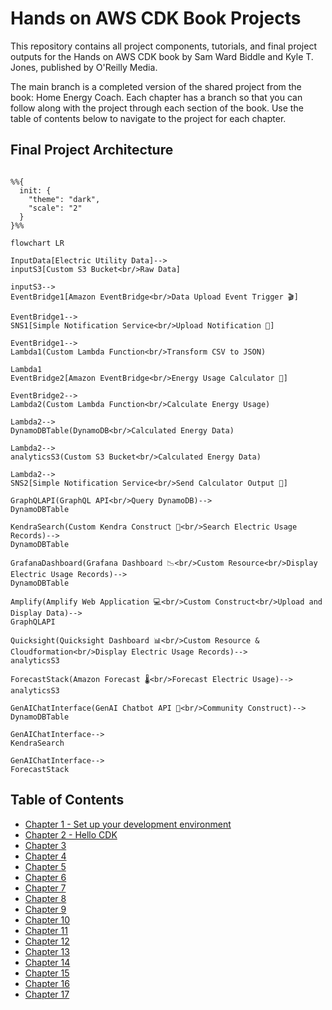 # Hands on AWS CDK Book Projects

This repository contains all project components, tutorials, and final project outputs for the Hands on AWS CDK book by Sam Ward Biddle and Kyle T. Jones, published by O'Reilly Media.

The main branch is a completed version of the shared project from the book: Home Energy Coach. Each chapter has a branch so that you can follow along with the project through each section of the book. Use the table of contents below to navigate to the project for each chapter.

## Final Project Architecture

```mermaid

%%{
  init: {
    "theme": "dark",
    "scale": "2"
  }
}%%

flowchart LR

InputData[Electric Utility Data]-->
inputS3[Custom S3 Bucket<br/>Raw Data]

inputS3-->
EventBridge1[Amazon EventBridge<br/>Data Upload Event Trigger 🎬]

EventBridge1-->
SNS1[Simple Notification Service<br/>Upload Notification 📲]

EventBridge1-->
Lambda1(Custom Lambda Function<br/>Transform CSV to JSON)

Lambda1
EventBridge2[Amazon EventBridge<br/>Energy Usage Calculator 🧮]

EventBridge2-->
Lambda2(Custom Lambda Function<br/>Calculate Energy Usage)

Lambda2-->
DynamoDBTable(DynamoDB<br/>Calculated Energy Data)

Lambda2-->
analyticsS3(Custom S3 Bucket<br/>Calculated Energy Data)

Lambda2-->
SNS2[Simple Notification Service<br/>Send Calculator Output 📲]

GraphQLAPI(GraphQL API<br/>Query DynamoDB)-->
DynamoDBTable

KendraSearch(Custom Kendra Construct 🔎<br/>Search Electric Usage Records)-->
DynamoDBTable

GrafanaDashboard(Grafana Dashboard 📉<br/>Custom Resource<br/>Display Electric Usage Records)-->
DynamoDBTable

Amplify(Amplify Web Application 💻<br/>Custom Construct<br/>Upload and Display Data)-->
GraphQLAPI

Quicksight(Quicksight Dashboard 📊<br/>Custom Resource & Cloudformation<br/>Display Electric Usage Records)-->
analyticsS3

ForecastStack(Amazon Forecast 🌡<br/>Forecast Electric Usage)-->
analyticsS3

GenAIChatInterface(GenAI Chatbot API 💬<br/>Community Construct)-->
DynamoDBTable

GenAIChatInterface-->
KendraSearch

GenAIChatInterface-->
ForecastStack

```

## Table of Contents

- [Chapter 1 - Set up your development environment](https://github.com/hands-on-aws-cdk-book/hands-on-aws-cdk-book-projects/tree/chapter-1/)
- [Chapter 2 - Hello CDK](https://github.com/hands-on-aws-cdk-book/hands-on-aws-cdk-book-projects/tree/chapter-2/)
- [Chapter 3](https://github.com/hands-on-aws-cdk-book/hands-on-aws-cdk-book-projects/tree/chapter-3/)
- [Chapter 4](https://github.com/hands-on-aws-cdk-book/hands-on-aws-cdk-book-projects/tree/chapter-4/)
- [Chapter 5](https://github.com/hands-on-aws-cdk-book/hands-on-aws-cdk-book-projects/tree/chapter-5/)
- [Chapter 6](https://github.com/hands-on-aws-cdk-book/hands-on-aws-cdk-book-projects/tree/chapter-6/)
- [Chapter 7](https://github.com/hands-on-aws-cdk-book/hands-on-aws-cdk-book-projects/tree/chapter-7/)
- [Chapter 8](https://github.com/hands-on-aws-cdk-book/hands-on-aws-cdk-book-projects/tree/chapter-8/)
- [Chapter 9](https://github.com/hands-on-aws-cdk-book/hands-on-aws-cdk-book-projects/tree/chapter-9/)
- [Chapter 10](https://github.com/hands-on-aws-cdk-book/hands-on-aws-cdk-book-projects/tree/chapter-10/)
- [Chapter 11](https://github.com/hands-on-aws-cdk-book/hands-on-aws-cdk-book-projects/tree/chapter-11/)
- [Chapter 12](https://github.com/hands-on-aws-cdk-book/hands-on-aws-cdk-book-projects/tree/chapter-12/)
- [Chapter 13](https://github.com/hands-on-aws-cdk-book/hands-on-aws-cdk-book-projects/tree/chapter-13/)
- [Chapter 14](https://github.com/hands-on-aws-cdk-book/hands-on-aws-cdk-book-projects/tree/chapter-14/)
- [Chapter 15](https://github.com/hands-on-aws-cdk-book/hands-on-aws-cdk-book-projects/tree/chapter-15/)
- [Chapter 16](https://github.com/hands-on-aws-cdk-book/hands-on-aws-cdk-book-projects/tree/chapter-16/)
- [Chapter 17](https://github.com/hands-on-aws-cdk-book/hands-on-aws-cdk-book-projects/tree/chapter-17/)
